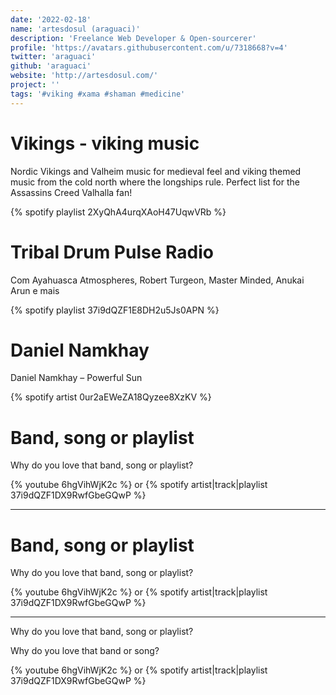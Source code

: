 ```yaml
---
date: '2022-02-18' 
name: 'artesdosul (araguaci)' 
description: 'Freelance Web Developer & Open-sourcerer'
profile: 'https://avatars.githubusercontent.com/u/7318668?v=4'
twitter: 'araguaci'
github: 'araguaci'
website: 'http://artesdosul.com/'
project: ''
tags: '#viking #xama #shaman #medicine'
---
```


# Vikings - viking music

Nordic Vikings and Valheim music for medieval feel and viking themed music from the cold north where the longships rule. Perfect list for the Assassins Creed Valhalla fan!

{% spotify playlist 2XyQhA4urqXAoH47UqwVRb %}

# Tribal Drum Pulse Radio

Com Ayahuasca Atmospheres, Robert Turgeon, Master Minded, Anukai Arun e mais

{% spotify playlist 37i9dQZF1E8DH2u5Js0APN %}

# Daniel Namkhay 

Daniel Namkhay – Powerful Sun 

{% spotify artist 0ur2aEWeZA18Qyzee8XzKV %}

# Band, song or playlist

Why do you love that band, song or playlist?

{% youtube 6hgVihWjK2c %} or {% spotify artist|track|playlist 37i9dQZF1DX9RwfGbeGQwP %}

---

# Band, song or playlist

Why do you love that band, song or playlist?

{% youtube 6hgVihWjK2c %} or {% spotify artist|track|playlist 37i9dQZF1DX9RwfGbeGQwP %}

---

Why do you love that band, song or playlist?

Why do you love that band or song?

{% youtube 6hgVihWjK2c %} or {% spotify artist|track|playlist 37i9dQZF1DX9RwfGbeGQwP %}
